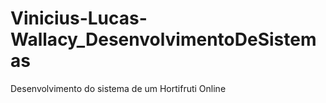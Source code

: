 # Vinicius-Lucas-Wallacy_DesenvolvimentoDeSistemas
Desenvolvimento do sistema de um Hortifruti Online
